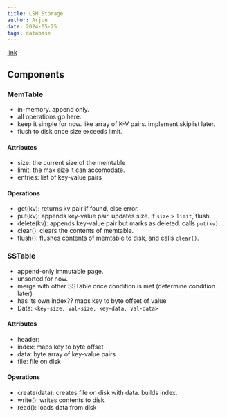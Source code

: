 ```yaml
---
title: LSM Storage 
author: Arjun
date: 2024-05-25
tags: database
---
```


[link](https://github.com/arjunhm/lsm-storage)


## Components

### MemTable
- in-memory. append only.
- all operations go here.
- keep it simple for now. like array of K-V pairs. implement skiplist later.
- flush to disk once size exceeds limit.

#### Attributes
- size: the current size of the memtable
- limit: the max size it can accomodate.
- entries: list of key-value pairs

#### Operations
- get(kv): returns kv pair if found, else error.
- put(kv): appends key-value pair. updates size. if `size` > `limit`, flush.
- delete(kv): appends key-value pair but marks as deleted. calls `put(kv)`.
- clear(): clears the contents of memtable.
- flush(): flushes contents of memtable to disk, and calls `clear()`.

### SSTable
- append-only immutable page.
- unsorted for now.
- merge with other SSTable once condition is met (determine condition later)
- has its own index?? maps key to byte offset of value
- Data: `<key-size, val-size, key-data, val-data>`

#### Attributes
- header: 
- index: maps key to byte offset
- data: byte array of key-value pairs
- file: file on disk

#### Operations
- create(data): creates file on disk with data. builds index.
- write(): writes contents to disk
- read(): loads data from disk

